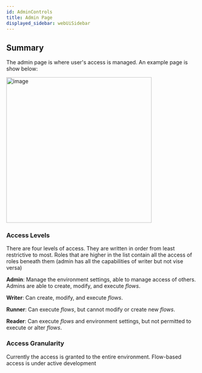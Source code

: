 ```yaml
---
id: AdminControls
title: Admin Page
displayed_sidebar: webUiSidebar
---
```


## Summary

The admin page is where user's access is managed. An example page is show below:

<img width="384" alt="image" src="https://storage.googleapis.com/ganymede-bio-website/public/apiServer/AdminPage.png" />


### Access Levels
There are four levels of access. They are written in order from least restrictive to most. Roles that are higher 
in the list contain all the access of roles beneath them (admin has all the capabilities of writer but not vise versa)

**Admin**:
    Manage the environment settings, able to manage access of others. Admins are able to create, modify, and execute _flows_.

**Writer**:
    Can create, modify, and execute _flows_.

**Runner**:
    Can execute _flows_, but cannot modify or create new _flows_.

**Reader**:
    Can execute _flows_ and environment settings, but not permitted to execute or alter _flows_.

### Access Granularity
Currently the access is granted to the entire environment. Flow-based access is under active development

